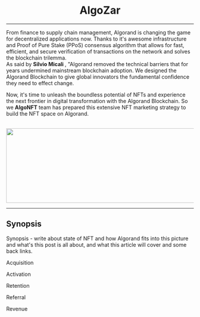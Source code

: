 <h1 align="center">AlgoZar</a></h1><hr>

From finance to supply chain management, Algorand is changing the game for decentralized applications now. Thanks to it's awesome infrastructure and Proof of Pure Stake (PPoS) consensus algorithm that allows for fast, efficient, and secure verification of transactions on the network and solves the blockchain trilemma.   
As said by <strong> Silvio Micali </strong>, "Algorand removed the technical barriers that for years undermined mainstream blockchain adoption. We designed the Algorand Blockchain to give global innovators the fundamental confidence they need to effect change.
<br>

Now, it's time to unleash the boundless potential of NFTs and experience the next frontier in digital transformation with the Algorand Blockchain. So we <b>AlgoNFT</b> team has prepared this extensive NFT marketing strategy to build the NFT space on Algorand.

<br>
<img src="https://github.com/Harshkumar62367/Algorand---NFT-Marketing-Strategy/blob/main/img/algo-nft.png"  style="width:900px; 
            height:200px; 
            display: block;" />
</p><hr>


## Synopsis






Synopsis - write about state of NFT and how Algorand fits into this picture and what's this post is all about, and what this article will cover and some back links.

Acquisition

Activation

Retention

Referral

Revenue



